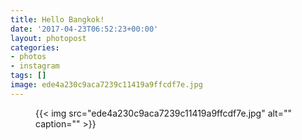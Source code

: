 ```yaml
---
title: Hello Bangkok!
date: '2017-04-23T06:52:23+00:00'
layout: photopost
categories:
- photos
- instagram
tags: []
image: ede4a230c9aca7239c11419a9ffcdf7e.jpg
---
```


<figure class="photo photo--square">
  {{< img src="ede4a230c9aca7239c11419a9ffcdf7e.jpg" alt="" caption="" >}}

</figure>




